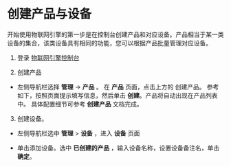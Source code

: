 # 创建产品与设备

开始使用物联网引擎的第一步是在控制台创建产品和对应设备。产品相当于某一类设备的集合，该类设备具有相同的功能，您可以根据产品批量管理对应设备。


1. 登录 [物联网引擎控制台](http://iot-console.jdcloud.com/)

2. 创建产品
- 左侧导航栏选择 **管理** -> **产品** 。 在 **产品** 页面，点击上方的 创建产品。 参考如下，按照页面提示填写信息，然后单击 **创建**。产品将自动出现在产品列表中。
具体配置细节可参考 **创建产品** 文档完成。

3. 创建设备。
- 左侧导航栏选中 **管理** > **设备** ，进入 **设备** 页面

- 单击添加设备。选中 **已创建的产品** ，输入设备名称，设置设备备注名，单击 **确定**。
